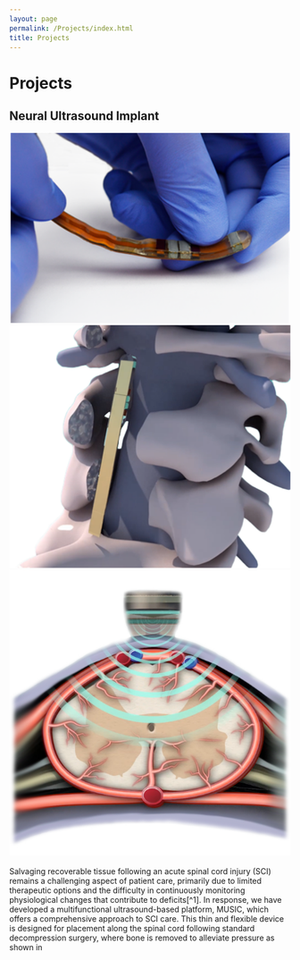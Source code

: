 ```yaml
---
layout: page
permalink: /Projects/index.html
title: Projects
---
```


# Projects

## Neural Ultrasound Implant
<div class="third">
<img src="/images/projs/device.png">
<img src="/images/projs/context.png">
<img src="/images/projs/spine.png">
</div>
<br>Salvaging recoverable tissue following an acute spinal cord injury (SCI) remains a challenging aspect of patient care, primarily due to limited therapeutic options and the difficulty in continuously monitoring physiological changes that contribute to deficits[^1]. In response, we have developed a multifunctional ultrasound-based platform, MUSIC, which offers a comprehensive approach to SCI care. This thin and flexible device is designed for placement along the spinal cord following standard decompression surgery, where bone is removed to alleviate pressure as shown in
</br>

[^1]: Johnson, A. (2018). *Markdown for Documentation*. Tech Publishers.